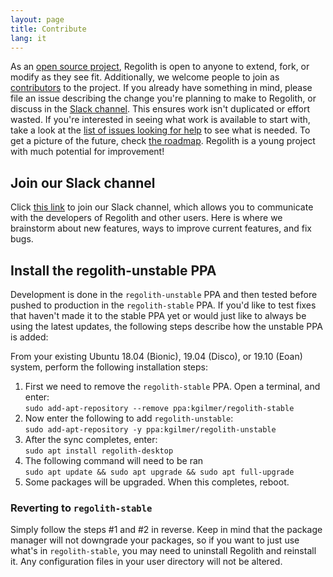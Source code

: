 ```yaml
---
layout: page
title: Contribute
lang: it
---
```


As an [open source project](https://github.com/regolith-linux), Regolith is open to anyone to extend, fork, or modify as they see fit.  Additionally, we welcome people to join as [contributors](https://github.com/orgs/regolith-linux/people) to the project. If you already have something in mind, please file an issue describing the change you're planning to make to Regolith, or discuss in the [Slack channel](https://regolith-linux.herokuapp.com/).  This ensures work isn't duplicated or effort wasted.  If you're interested in seeing what work is available to start with, take a look at the [list of issues looking for help](https://github.com/regolith-linux/regolith-desktop/labels/help%20wanted) to see what is needed.  To get a picture of the future, check [the roadmap](https://regolith-linux.org/news.html#roadmap). Regolith is a young project with much potential for improvement!

## Join our Slack channel

Click [this link](https://regolith-linux.herokuapp.com/) to join our Slack channel, which allows you to communicate with the developers of Regolith and other users. Here is where we brainstorm about new features, ways to improve current features, and fix bugs. 

## Install the regolith-unstable PPA

Development is done in the `regolith-unstable` PPA and then tested before pushed to production in the `regolith-stable` PPA. If you'd like to test fixes that haven't made it to the stable PPA yet or would just like to always be using the latest updates, the following steps describe how the unstable PPA is added:

From your existing Ubuntu 18.04 (Bionic), 19.04 (Disco), or 19.10 (Eoan) system, perform the following installation steps: 

1. First we need to remove the `regolith-stable` PPA. Open a terminal, and enter: <br/>`sudo add-apt-repository --remove ppa:kgilmer/regolith-stable`
2. Now enter the following to add `regolith-unstable`: <br/>`sudo add-apt-repository -y ppa:kgilmer/regolith-unstable`
3. After the sync completes, enter: <br/>`sudo apt install regolith-desktop`
4. The following command will need to be ran <br/>`sudo apt update && sudo apt upgrade && sudo apt full-upgrade`
5. Some packages will be upgraded.  When this completes, reboot.

### Reverting to `regolith-stable`

Simply follow the steps #1 and #2 in reverse.  Keep in mind that the package manager will not downgrade your packages, so if you want to just use what's in `regolith-stable`, you may need to uninstall Regolith and reinstall it.  Any configuration files in your user directory will not be altered.


